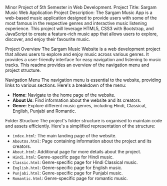 Minor Project of 5th Semester in Web Development.
Project Title: Sargam Music Web Application
Project Description:
The Sargam Music App is a web-based music application designed to provide users with some of the most famous in the respective genres and interactive music listening experience. This project will leverage HTML5, CSS3 with Bootstrap, and JavaScript to create a feature-rich music app that allows users to explore, discover, and enjoy their favourite music.

Project Overview
The Sargam Music Website is a web development project that allows users to explore and enjoy music across various genres. It provides a user-friendly interface for easy navigation and listening to music tracks. This readme provides an overview of the navigation menu and project structure.

Navigation Menu
The navigation menu is essential to the website, providing links to various sections. Here's a breakdown of the menu:

- **Home**: Navigate to the home page of the website.
- **About Us**: Find information about the website and its creators.
- **Genre**: Explore different music genres, including Hindi, Classical, English, Punjabi and Romantic.

Folder Structure
The project's folder structure is organised to maintain code and assets efficiently. Here's a simplified representation of the structure:

- `index.html`: The main landing page of the website.
- `AboutUs.html`: Page containing information about the project and its creators.
- `About.html`: Additional page for more details about the project.
- `Hindi.html`: Genre-specific page for Hindi music.
- `Classic.html`: Genre-specific page for Hindi Classical music.
- `English.html`: Genre-specific page for English music.
- `Punjabi.html`: Genre-specific page for Punjabi music.
- `Romantic.html`: Genre-specific page for romantic music.

